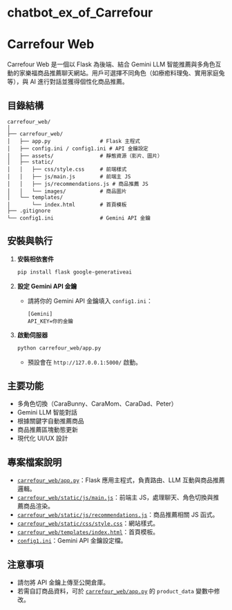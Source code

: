 # chatbot_ex_of_Carrefour

# Carrefour Web

Carrefour Web 是一個以 Flask 為後端、結合 Gemini LLM 智能推薦與多角色互動的家樂福商品推薦聊天網站。用戶可選擇不同角色（如療癒料理兔、實用家庭兔等），與 AI 進行對話並獲得個性化商品推薦。

## 目錄結構

```
carrefour_web/
│
├── carrefour_web/
│   ├── app.py                # Flask 主程式
│   ├── config.ini / config1.ini # API 金鑰設定
│   ├── assets/               # 靜態資源（影片、圖片）
│   ├── static/
│   │   ├── css/style.css     # 前端樣式
│   │   ├── js/main.js        # 前端主 JS
│   │   ├── js/recommendations.js # 商品推薦 JS
│   │   └── images/           # 商品圖片
│   └── templates/
│       └── index.html        # 首頁模板
├── .gitignore
└── config1.ini               # Gemini API 金鑰
```

## 安裝與執行

1. **安裝相依套件**
    ```sh
    pip install flask google-generativeai
    ```

2. **設定 Gemini API 金鑰**
    - 請將你的 Gemini API 金鑰填入 `config1.ini`：
      ```
      [Gemini]
      API_KEY=你的金鑰
      ```

3. **啟動伺服器**
    ```sh
    python carrefour_web/app.py
    ```
    - 預設會在 `http://127.0.0.1:5000/` 啟動。

## 主要功能

- 多角色切換（CaraBunny、CaraMom、CaraDad、Peter）
- Gemini LLM 智能對話
- 根據關鍵字自動推薦商品
- 商品推薦區塊動態更新
- 現代化 UI/UX 設計

## 專案檔案說明

- [`carrefour_web/app.py`](carrefour_web/app.py)：Flask 應用主程式，負責路由、LLM 互動與商品推薦邏輯。
- [`carrefour_web/static/js/main.js`](carrefour_web/static/js/main.js)：前端主 JS，處理聊天、角色切換與推薦商品渲染。
- [`carrefour_web/static/js/recommendations.js`](carrefour_web/static/js/recommendations.js)：商品推薦相關 JS 函式。
- [`carrefour_web/static/css/style.css`](carrefour_web/static/css/style.css)：網站樣式。
- [`carrefour_web/templates/index.html`](carrefour_web/templates/index.html)：首頁模板。
- [`config1.ini`](config1.ini)：Gemini API 金鑰設定檔。

## 注意事項

- 請勿將 API 金鑰上傳至公開倉庫。
- 若需自訂商品資料，可於 [`carrefour_web/app.py`](carrefour_web/app.py) 的 `product_data` 變數中修改。

